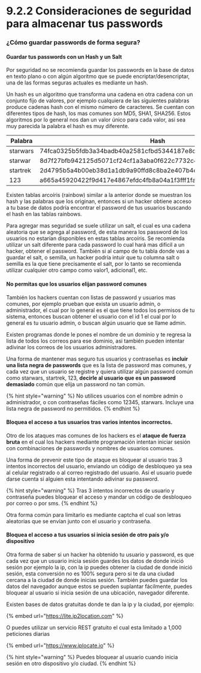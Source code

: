 # 9.2.2 Consideraciones de seguridad para almacenar tus passwords

### ¿Cómo guardar passwords de forma segura?

#### Guardar tus passwords con un Hash y un Salt&#x20;

Por seguridad no se recomienda guardar los passwords en la base de datos en texto plano o con algún algoritmo que se puede encriptar/desencriptar, una de las formas seguras actuales es mediante un hash.

Un hash es un algoritmo que transforma una cadena en otra cadena con un conjunto fijo de valores, por ejemplo cualquiera de las siguientes palabras produce cadenas hash con el mismo número de caracteres. Se cuentan con diferentes tipos de hash, los mas comunes son MD5, SHA1, SHA256. Estos algoritmos por lo general nos dan un valor único para cada valor, asi sea muy parecida la palabra el hash es muy diferente.&#x20;

| Palabra  | Hash                                                              |
| -------- | ----------------------------------------------------------------- |
| starwars | 74fca0325b5fdb3a34badb40a2581cfbd5344187e8d3432952a5abc0929c1246  |
| starwar  | 8d7f27bfb942125d5071cf24cf1a3aba0f622c7732c4856baf6557f4c524a9b3  |
| startrek | 2d4795b5a4b00eb38d1a1db9a90ffd8c8ba2e407b4e51f4271c1e4821064b04b  |
| 123      | a665a45920422f9d417e4867efdc4fb8a04a1f3fff1fa07e998e86f7f7a27ae3  |

Existen tablas arcoíris (rainbow) similar a la anterior donde se muestran los hash y las palabras que los originan, entonces si un hacker obtiene acceso a tu base de datos podría encontrar el password de tus usuarios buscando el hash en las tablas rainbows.

Para agregar mas seguridad se suele utilizar un salt, el cual es una cadena aleatoria que se agrega al password, de esta manera los password de los usuarios no estarían disponibles en estas tablas arcoíris. Se recomienda utilizar un salt diferente para cada password lo cual hará mas difícil a un hacker, obtener el password. También si al campo de tu tabla donde vas a guardar el salt, o semilla, un hacker podría intuir que tu columna salt o semilla es la que tiene precisamente el salt, por lo tanto se recomienda utilizar cualquier otro campo como valor1, adicional1, etc.

#### No permitas que los usuarios elijan password comunes

También los hackers cuentan con listas de password y usuarios mas comunes, por ejemplo prueban que exista un usuario admin, o administrador, el cual por lo general es el que tiene todos los permisos de tu sistema, entonces buscan obtener el usuario con el id 1 el cual por lo general es tu usuario admin, o buscan algún usuario que se llame admin.&#x20;

Existen programas donde le pones el nombre de un dominio y te regresa la lista de todos los correos para ese dominio, asi también pueden intentar adivinar los correos de los usuarios administradores.&#x20;

Una forma de mantener mas seguro tus usuarios y contraseñas es **incluir una lista negra de passwords** que es la lista de password mas comunes, y cada vez que un usuario se registre y quiera utilizar algún password común como starwars, startrek, 123, **decirle al usuario que es un password demasiado** común que elija un password no tan común.

{% hint style="warning" %}
No utilices usuarios con el nombre admin o administrador, o con contraseñas fáciles como 12345, starwars. Incluye una lista negra de password no permitidos.
{% endhint %}

#### Bloquea el acceso a tus usuarios tras varios intentos incorrectos.&#x20;

Otro de los ataques mas comunes de los hackers es el **ataque de fuerza bruta** en el cual los hackers mediante programación intentan iniciar sesión con combinaciones de passwords y nombres de usuarios comunes.&#x20;

Una forma de prevenir este tipo de ataque es bloquear al usuario tras 3 intentos incorrectos del usuario, enviando un código de desbloqueo ya sea al celular registrado o al correo registrado del usuario. Así el usuario puede darse cuenta si alguien esta intentando adivinar su password.

{% hint style="warning" %}
Tras 3 intentos incorrectos de usuario y contraseña puedes bloquear el acceso y mandar un código de desbloqueo por correo o por sms.&#x20;
{% endhint %}

Otra forma común para limitarlo es mediante captcha el cual son letras aleatorias que se envían junto con el usuario y contraseña.&#x20;

#### Bloquea el acceso a tus usuarios si inicia sesión de otro país y/o dispositivo

Otra forma de saber si un hacker ha obtenido tu usuario y password, es que cada vez que un usuario inicia sesión guardes los datos de donde inició sesión por ejemplo la ip, con la ip puedes obtener la ciudad de donde inició sesión, esta conversión no es 100% segura pero si te da una ciudad cercana a la ciudad de donde inicias sesión. También puedes guardar los datos del navegador aunque estos se pueden suplantar fácilmente, puedes bloquear al usuario si inicia sesión de una ubicación, navegador diferente.

Existen bases de datos gratuitas donde te dan la ip y la ciudad, por ejemplo:

{% embed url="https://lite.ip2location.com" %}

O puedes utilizar un servicio REST gratuito el cual esta limitado a 1,000 peticiones diarias

{% embed url="https://www.iplocate.io" %}

{% hint style="warning" %}
Puedes bloquear al usuario cuando inicia sesión en otro dispositivo y/o ciudad.
{% endhint %}

